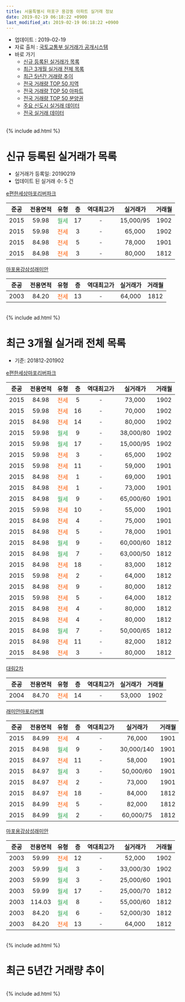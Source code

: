 ```yaml
---
title: 서울특별시 마포구 용강동 아파트 실거래 정보
date: 2019-02-19 06:18:22 +0900
last_modified_at: 2019-02-19 06:18:22 +0900
---
```


* 업데이트 : 2019-02-19
* 자료 출처 : [국토교통부 실거래가 공개시스템](http://rt.molit.go.kr)
* 바로 가기
    * [신규 등록된 실거래가 목록](#신규-등록된-실거래가-목록)
    * [최근 3개월 실거래 전체 목록](#최근-3개월-실거래-전체-목록)
    * [최근 5년간 거래량 추이](#최근-5년간-거래량-추이)
    * [전국 거래량 TOP 50 지역](https://ayogom.github.io/apt-trade-info/최근-3개월-전국에서-가장-거래가-많이-발생한-지역)
    * [전국 거래량 TOP 50 아파트](https://ayogom.github.io/apt-trade-info/최근-3개월-전국에서-가장-거래가-많이-발생한-아파트)
    * [전국 거래량 TOP 50 분양권](https://ayogom.github.io/apt-trade-info/최근-3개월-전국에서-가장-거래가-많이-발생한-분양권)
    * [주요 신도시 실거래 데이터](https://ayogom.github.io/apt-trade-info/주요-신도시)
    * [전국 실거래 데이터](https://ayogom.github.io/apt-trade-info/전국)
<br>
{% include ad.html %}
<br>

# 신규 등록된 실거래가 목록
* 실거래가 등록일: 20190219
* 업데이트 된 실거래 수: 5 건


[e편한세상마포리버파크](https://search.naver.com/search.naver?query=%EC%84%9C%EC%9A%B8%ED%8A%B9%EB%B3%84%EC%8B%9C+%EB%A7%88%ED%8F%AC%EA%B5%AC+%EC%9A%A9%EA%B0%95%EB%8F%99+e%ED%8E%B8%ED%95%9C%EC%84%B8%EC%83%81%EB%A7%88%ED%8F%AC%EB%A6%AC%EB%B2%84%ED%8C%8C%ED%81%AC)

|준공|전용면적|유형|층|역대최고가|실거래가|거래월|
|:---:|:---:|:---:|:---:|:---:|:---:|:---:|
|2015|59.98|<span style="color:#34a853">월세</span>|17|<span style="color:#444444">-</span>|15,000/95|1902|
|2015|59.98|<span style="color:#ff5a00">전세</span>|3|<span style="color:#444444">-</span>|65,000|1902|
|2015|84.98|<span style="color:#ff5a00">전세</span>|5|<span style="color:#444444">-</span>|78,000|1901|
|2015|84.98|<span style="color:#ff5a00">전세</span>|3|<span style="color:#444444">-</span>|80,000|1812|

[마포용강삼성래미안](https://search.naver.com/search.naver?query=%EC%84%9C%EC%9A%B8%ED%8A%B9%EB%B3%84%EC%8B%9C+%EB%A7%88%ED%8F%AC%EA%B5%AC+%EC%9A%A9%EA%B0%95%EB%8F%99+%EB%A7%88%ED%8F%AC%EC%9A%A9%EA%B0%95%EC%82%BC%EC%84%B1%EB%9E%98%EB%AF%B8%EC%95%88)

|준공|전용면적|유형|층|역대최고가|실거래가|거래월|
|:---:|:---:|:---:|:---:|:---:|:---:|:---:|
|2003|84.20|<span style="color:#ff5a00">전세</span>|13|<span style="color:#444444">-</span>|64,000|1812|


<br>
{% include ad.html %}
<br>

# 최근 3개월 실거래 전체 목록
* 기준: 201812-201902


[e편한세상마포리버파크](https://search.naver.com/search.naver?query=%EC%84%9C%EC%9A%B8%ED%8A%B9%EB%B3%84%EC%8B%9C+%EB%A7%88%ED%8F%AC%EA%B5%AC+%EC%9A%A9%EA%B0%95%EB%8F%99+e%ED%8E%B8%ED%95%9C%EC%84%B8%EC%83%81%EB%A7%88%ED%8F%AC%EB%A6%AC%EB%B2%84%ED%8C%8C%ED%81%AC)

|준공|전용면적|유형|층|역대최고가|실거래가|거래월|
|:---:|:---:|:---:|:---:|:---:|:---:|:---:|
|2015|84.98|<span style="color:#ff5a00">전세</span>|5|<span style="color:#444444">-</span>|73,000|1902|
|2015|59.98|<span style="color:#ff5a00">전세</span>|16|<span style="color:#444444">-</span>|70,000|1902|
|2015|84.98|<span style="color:#ff5a00">전세</span>|14|<span style="color:#444444">-</span>|80,000|1902|
|2015|59.98|<span style="color:#34a853">월세</span>|9|<span style="color:#444444">-</span>|38,000/80|1902|
|2015|59.98|<span style="color:#34a853">월세</span>|17|<span style="color:#444444">-</span>|15,000/95|1902|
|2015|59.98|<span style="color:#ff5a00">전세</span>|3|<span style="color:#444444">-</span>|65,000|1902|
|2015|59.98|<span style="color:#ff5a00">전세</span>|11|<span style="color:#444444">-</span>|59,000|1901|
|2015|84.98|<span style="color:#ff5a00">전세</span>|1|<span style="color:#444444">-</span>|69,000|1901|
|2015|84.98|<span style="color:#ff5a00">전세</span>|1|<span style="color:#444444">-</span>|73,000|1901|
|2015|84.98|<span style="color:#34a853">월세</span>|9|<span style="color:#444444">-</span>|65,000/60|1901|
|2015|59.98|<span style="color:#ff5a00">전세</span>|10|<span style="color:#444444">-</span>|55,000|1901|
|2015|84.98|<span style="color:#ff5a00">전세</span>|4|<span style="color:#444444">-</span>|75,000|1901|
|2015|84.98|<span style="color:#ff5a00">전세</span>|5|<span style="color:#444444">-</span>|78,000|1901|
|2015|84.98|<span style="color:#34a853">월세</span>|9|<span style="color:#444444">-</span>|60,000/60|1812|
|2015|84.98|<span style="color:#34a853">월세</span>|7|<span style="color:#444444">-</span>|63,000/50|1812|
|2015|84.98|<span style="color:#ff5a00">전세</span>|18|<span style="color:#444444">-</span>|83,000|1812|
|2015|59.98|<span style="color:#ff5a00">전세</span>|2|<span style="color:#444444">-</span>|64,000|1812|
|2015|84.98|<span style="color:#ff5a00">전세</span>|9|<span style="color:#444444">-</span>|80,000|1812|
|2015|59.98|<span style="color:#ff5a00">전세</span>|5|<span style="color:#444444">-</span>|64,000|1812|
|2015|84.98|<span style="color:#ff5a00">전세</span>|4|<span style="color:#444444">-</span>|80,000|1812|
|2015|84.98|<span style="color:#ff5a00">전세</span>|4|<span style="color:#444444">-</span>|80,000|1812|
|2015|84.98|<span style="color:#34a853">월세</span>|7|<span style="color:#444444">-</span>|50,000/65|1812|
|2015|84.98|<span style="color:#ff5a00">전세</span>|11|<span style="color:#444444">-</span>|82,000|1812|
|2015|84.98|<span style="color:#ff5a00">전세</span>|3|<span style="color:#444444">-</span>|80,000|1812|

[대림2차](https://search.naver.com/search.naver?query=%EC%84%9C%EC%9A%B8%ED%8A%B9%EB%B3%84%EC%8B%9C+%EB%A7%88%ED%8F%AC%EA%B5%AC+%EC%9A%A9%EA%B0%95%EB%8F%99+%EB%8C%80%EB%A6%BC2%EC%B0%A8)

|준공|전용면적|유형|층|역대최고가|실거래가|거래월|
|:---:|:---:|:---:|:---:|:---:|:---:|:---:|
|2004|84.70|<span style="color:#ff5a00">전세</span>|14|<span style="color:#444444">-</span>|53,000|1902|

[래미안마포리버웰](https://search.naver.com/search.naver?query=%EC%84%9C%EC%9A%B8%ED%8A%B9%EB%B3%84%EC%8B%9C+%EB%A7%88%ED%8F%AC%EA%B5%AC+%EC%9A%A9%EA%B0%95%EB%8F%99+%EB%9E%98%EB%AF%B8%EC%95%88%EB%A7%88%ED%8F%AC%EB%A6%AC%EB%B2%84%EC%9B%B0)

|준공|전용면적|유형|층|역대최고가|실거래가|거래월|
|:---:|:---:|:---:|:---:|:---:|:---:|:---:|
|2015|84.99|<span style="color:#ff5a00">전세</span>|4|<span style="color:#444444">-</span>|76,000|1901|
|2015|84.98|<span style="color:#34a853">월세</span>|9|<span style="color:#444444">-</span>|30,000/140|1901|
|2015|84.97|<span style="color:#ff5a00">전세</span>|11|<span style="color:#444444">-</span>|58,000|1901|
|2015|84.97|<span style="color:#34a853">월세</span>|3|<span style="color:#444444">-</span>|50,000/60|1901|
|2015|84.97|<span style="color:#ff5a00">전세</span>|2|<span style="color:#444444">-</span>|73,000|1901|
|2015|84.97|<span style="color:#ff5a00">전세</span>|18|<span style="color:#444444">-</span>|84,000|1812|
|2015|84.99|<span style="color:#ff5a00">전세</span>|5|<span style="color:#444444">-</span>|82,000|1812|
|2015|84.99|<span style="color:#34a853">월세</span>|2|<span style="color:#444444">-</span>|60,000/75|1812|

[마포용강삼성래미안](https://search.naver.com/search.naver?query=%EC%84%9C%EC%9A%B8%ED%8A%B9%EB%B3%84%EC%8B%9C+%EB%A7%88%ED%8F%AC%EA%B5%AC+%EC%9A%A9%EA%B0%95%EB%8F%99+%EB%A7%88%ED%8F%AC%EC%9A%A9%EA%B0%95%EC%82%BC%EC%84%B1%EB%9E%98%EB%AF%B8%EC%95%88)

|준공|전용면적|유형|층|역대최고가|실거래가|거래월|
|:---:|:---:|:---:|:---:|:---:|:---:|:---:|
|2003|59.99|<span style="color:#ff5a00">전세</span>|12|<span style="color:#444444">-</span>|52,000|1902|
|2003|59.99|<span style="color:#34a853">월세</span>|3|<span style="color:#444444">-</span>|33,000/30|1902|
|2003|59.99|<span style="color:#34a853">월세</span>|3|<span style="color:#444444">-</span>|25,000/60|1901|
|2003|59.99|<span style="color:#34a853">월세</span>|17|<span style="color:#444444">-</span>|25,000/70|1812|
|2003|114.03|<span style="color:#34a853">월세</span>|8|<span style="color:#444444">-</span>|55,000/60|1812|
|2003|84.20|<span style="color:#34a853">월세</span>|6|<span style="color:#444444">-</span>|52,000/30|1812|
|2003|84.20|<span style="color:#ff5a00">전세</span>|13|<span style="color:#444444">-</span>|64,000|1812|


<br>
{% include ad.html %}
<br>

# 최근 5년간 거래량 추이


<div style="width:100%;">
    <canvas id="deal_progress" height="200"></canvas>
</div>

<script>
new Chart(document.getElementById("deal_progress"), {
    type: 'line',
    data: {
        labels: ['201402','201403','201404','201405','201406','201407','201408','201409','201410','201411','201412','201501','201502','201503','201504','201505','201506','201507','201508','201509','201510','201511','201512','201601','201602','201603','201604','201605','201606','201607','201608','201609','201610','201611','201612','201701','201702','201703','201704','201705','201706','201707','201708','201709','201710','201711','201712','201801','201802','201803','201804','201805','201806','201807','201808','201809','201810','201811','201812','201901','201902'],
        datasets: [{
            label: '매매',
            pointRadius: 1,
            data: [6, 3, 1, 5, 6, 2, 1, 3, 3, 4, 4, 4, 7, 9, 6, 13, 3, 6, 6, 13, 12, 4, 3, 2, 6, 9, 16, 6, 6, 13, 14, 15, 17, 9, 3, 3, 2, 7, 4, 21, 6, 17, 3, 8, 7, 17, 7, 21, 13, 5, 3, 3, 3, 8, 15, 7, 2, 0, 0, 0, 0],
            borderColor: "rgba(255, 201, 14, 1)",
            backgroundColor: "rgba(255, 201, 14, 0.5)",
            fill: false,
            lineTension: 0
        },{
            label: '전월세',
            pointRadius: 1,
            data: [9, 7, 4, 6, 9, 8, 8, 5, 6, 9, 13, 50, 27, 19, 16, 10, 8, 6, 9, 2, 8, 7, 4, 8, 9, 12, 7, 14, 15, 16, 24, 17, 18, 10, 12, 10, 22, 15, 20, 9, 19, 10, 22, 20, 11, 11, 12, 15, 19, 19, 11, 12, 11, 14, 19, 17, 13, 15, 18, 13, 9],
            borderColor: "rgba(0, 141, 185, 1)",
            backgroundColor: "rgba(0, 141, 185, 0.5)",
            fill: false,
            lineTension: 0
        }
        ]
    },
    options: {
        responsive: true,
        title: {
            display: false
        },
        tooltips: {
            mode: 'index',
            intersect: false
        },
        hover: {
            mode: 'nearest',
            intersect: true
        },
        scales: {
            xAxes: [{
                display: true,
                scaleLabel: {
                    display: true,
                    labelString: '년/월'
                }
            }],
            yAxes: [{
                display: true,
                ticks: {
                    suggestedMin: 0,
                },
                scaleLabel: {
                    display: true,
                    labelString: '실거래 수'
                }
            }]
        }
    }
});

</script>


<br>
{% include ad.html %}
<br>

